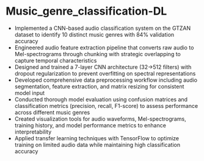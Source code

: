 # Music_genre_classification-DL

- Implemented a CNN-based audio classification system on the GTZAN dataset to identify 10 distinct music genres with 84% validation accuracy
- Engineered audio feature extraction pipeline that converts raw audio to Mel-spectrograms through chunking with strategic overlapping to capture temporal characteristics
- Designed and trained a 7-layer CNN architecture (32→512 filters) with dropout regularization to prevent overfitting on spectral representations
- Developed comprehensive data preprocessing workflow including audio segmentation, feature extraction, and matrix resizing for consistent model input
- Conducted thorough model evaluation using confusion matrices and classification metrics (precision, recall, F1-score) to assess performance across different music genres
- Created visualization tools for audio waveforms, Mel-spectrograms, training history, and model performance metrics to enhance interpretability
- Applied transfer learning techniques with TensorFlow to optimize training on limited audio data while maintaining high classification accuracy

